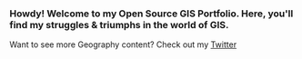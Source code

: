 ### Howdy! Welcome to my Open Source GIS Portfolio. Here, you'll find my struggles & triumphs in the world of GIS.

Want to see more Geography content? Check out my [Twitter](https://twitter.com/daptx) 

